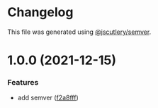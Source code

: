 # Changelog

This file was generated using [@jscutlery/semver](https://github.com/jscutlery/semver).

# 1.0.0 (2021-12-15)


### Features

* add semver ([f2a8fff](https://github.com/bndF1/nx-bnd/commit/f2a8fffb9480f82115c03e71594da3b0f7684f1f))
